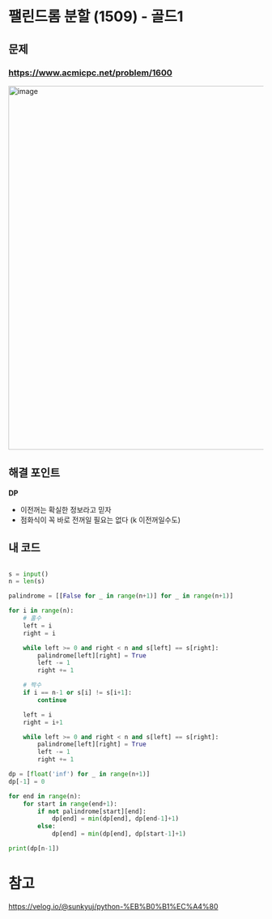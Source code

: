 # 팰린드롬 분할 (1509) - 골드1

## 문제 
### https://www.acmicpc.net/problem/1600
<img width="719" alt="image" src="https://github.com/ddophi98/Etc-CodingTest/assets/72330884/b2b6bcd3-73a4-4a38-930e-daadc2ed7b08">

## 해결 포인트
**DP**
- 이전꺼는 확실한 정보라고 믿자
- 점화식이 꼭 바로 전꺼일 필요는 없다 (k 이전꺼일수도)

## 내 코드
```python

s = input()
n = len(s)

palindrome = [[False for _ in range(n+1)] for _ in range(n+1)]

for i in range(n):
    # 홀수
    left = i
    right = i

    while left >= 0 and right < n and s[left] == s[right]:
        palindrome[left][right] = True
        left -= 1
        right += 1

    # 짝수
    if i == n-1 or s[i] != s[i+1]:
        continue

    left = i
    right = i+1

    while left >= 0 and right < n and s[left] == s[right]:
        palindrome[left][right] = True
        left -= 1
        right += 1

dp = [float('inf') for _ in range(n+1)]
dp[-1] = 0

for end in range(n):
    for start in range(end+1):
        if not palindrome[start][end]:
            dp[end] = min(dp[end], dp[end-1]+1)
        else:
            dp[end] = min(dp[end], dp[start-1]+1)

print(dp[n-1])
```

# 참고
https://velog.io/@sunkyuj/python-%EB%B0%B1%EC%A4%80
